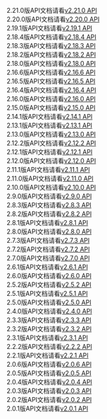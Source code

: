 2.21.0版API文档请看[v2.21.0 API](http://repo.polyv.net/android/sdk/2.21.0/api/index.html)<br/>
2.20.0版API文档请看[v2.20.0 API](http://repo.polyv.net/android/sdk/2.20.0/api/index.html)<br/>
2.19.1版API文档请看[v2.19.1 API](http://repo.polyv.net/android/sdk/2.19.1/api/index.html)<br/>
2.18.4版API文档请看[v2.18.4 API](http://repo.polyv.net/android/sdk/2.18.4/api/index.html)<br/>
2.18.3版API文档请看[v2.18.3 API](http://repo.polyv.net/android/sdk/2.18.3/api/index.html)<br/>
2.18.2版API文档请看[v2.18.2 API](http://repo.polyv.net/android/sdk/2.18.2/api/index.html)<br/>
2.18.0版API文档请看[v2.18.0 API](http://repo.polyv.net/android/sdk/2.18.0/api/index.html)<br/>
2.16.6版API文档请看[v2.16.6 API](http://repo.polyv.net/android/sdk/2.16.6/api/index.html)<br/>
2.16.5版API文档请看[v2.16.5 API](http://repo.polyv.net/android/sdk/2.16.5/api/index.html)<br/>
2.16.4版API文档请看[v2.16.4 API](http://repo.polyv.net/android/sdk/2.16.4/api/index.html)<br/>
2.16.0版API文档请看[v2.16.0 API](http://repo.polyv.net/android/sdk/2.16.0/api/index.html)<br/>
2.15.0版API文档请看[v2.15.0 API](http://repo.polyv.net/android/sdk/2.15.0/api/index.html)<br/>
2.14.1版API文档请看[v2.14.1 API](http://repo.polyv.net/android/sdk/2.14.1/api/index.html)<br/>
2.13.1版API文档请看[v2.13.1 API](http://repo.polyv.net/android/sdk/2.13.1/api/index.html)<br/>
2.13.0版API文档请看[v2.13.0 API](http://repo.polyv.net/android/sdk/2.13.0/api/index.html)<br/>
2.12.2版API文档请看[v2.12.2 API](http://repo.polyv.net/android/sdk/2.12.2/api/index.html)<br/>
2.12.1版API文档请看[v2.12.1 API](http://repo.polyv.net/android/sdk/2.12.1/api/index.html)<br/>
2.12.0版API文档请看[v2.12.0 API](http://repo.polyv.net/android/sdk/2.12.0/api/index.html)<br/>
2.11.1版API文档请看[v2.11.1 API](http://repo.polyv.net/android/sdk/2.11.1/api/index.html)<br/>
2.11.0版API文档请看[v2.11.0 API](http://repo.polyv.net/android/sdk/2.11.0/api/index.html)<br/>
2.10.0版API文档请看[v2.10.0 API](http://repo.polyv.net/android/sdk/2.10.0/api/index.html)<br/>
2.9.0版API文档请看[v2.9.0 API](http://repo.polyv.net/android/sdk/2.9.0/api/index.html)<br/>
2.8.3版API文档请看[v2.8.3 API](http://repo.polyv.net/android/sdk/2.8.3/api/index.html)<br/>
2.8.2版API文档请看[v2.8.2 API](http://repo.polyv.net/android/sdk/2.8.2/api/index.html)<br/>
2.8.1版API文档请看[v2.8.1 API](http://repo.polyv.net/android/sdk/2.8.1/api/index.html)<br/>
2.8.0版API文档请看[v2.8.0 API](http://repo.polyv.net/android/sdk/2.8.0/api/index.html)<br/>
2.7.3版API文档请看[v2.7.3 API](http://repo.polyv.net/android/sdk/2.7.3/api/index.html)<br/>
2.7.2版API文档请看[v2.7.2 API](http://repo.polyv.net/android/sdk/2.7.2/api/index.html)<br/>
2.7.0版API文档请看[v2.7.0 API](http://repo.polyv.net/android/sdk/2.7.0/api/index.html)<br/>
2.6.1版API文档请看[v2.6.1 API](http://repo.polyv.net/android/sdk/2.6.1/api/index.html)<br/>
2.6.0版API文档请看[v2.6.0 API](http://repo.polyv.net/android/sdk/2.6.0/api/index.html)<br/>
2.5.2版API文档请看[v2.5.2 API](http://repo.polyv.net/android/sdk/2.5.2/api/index.html)<br/>
2.5.1版API文档请看[v2.5.1 API](http://repo.polyv.net/android/sdk/2.5.1/api/index.html)<br/>
2.5.0版API文档请看[v2.5.0 API](http://repo.polyv.net/android/sdk/2.5.0/api/index.html)<br/>
2.4.0版API文档请看[v2.4.0 API](http://repo.polyv.net/android/sdk/2.4.0/api/index.html)<br/>
2.3.3版API文档请看[v2.3.3 API](http://repo.polyv.net/android/sdk/2.3.3/api/index.html)<br/>
2.3.2版API文档请看[v2.3.2 API](http://repo.polyv.net/android/sdk/2.3.2/api/index.html)<br/>
2.3.1版API文档请看[v2.3.1 API](http://repo.polyv.net/android/sdk/2.3.1/api/index.html)<br/>
2.2.2版API文档请看[v2.2.2 API](http://repo.polyv.net/android/sdk/2.2.2/api/index.html)<br/>
2.2.1版API文档请看[v2.2.1 API](http://repo.polyv.net/android/sdk/2.2.1/api/index.html)<br/>
2.0.6版API文档请看[v2.0.6 API](http://repo.polyv.net/android/sdk/2.0.6/api/index.html)<br/>
2.0.5版API文档请看[v2.0.5 API](http://repo.polyv.net/android/sdk/2.0.5/api/index.html)<br/>
2.0.4版API文档请看[v2.0.4 API](http://repo.polyv.net/android/sdk/2.0.4/api/index.html)<br/>
2.0.3版API文档请看[v2.0.3 API](http://repo.polyv.net/android/sdk/2.0.3/api/index.html)<br/>
2.0.2版API文档请看[v2.0.2 API](http://repo.polyv.net/android/sdk/2.0.2/api/index.html)<br/>
2.0.1版API文档请看[v2.0.1 API](http://repo.polyv.net/android/sdk/2.0.1/api/index.html)<br/>

